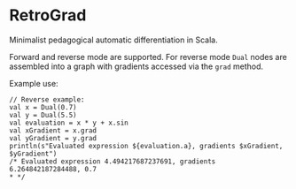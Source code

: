 # RetroGrad
Minimalist pedagogical automatic differentiation in Scala.

Forward and reverse mode are supported. For reverse mode `Dual` nodes are assembled into a graph with gradients accessed via the `grad` method.

Example use:

```
// Reverse example:
val x = Dual(0.7)
val y = Dual(5.5)
val evaluation = x * y + x.sin
val xGradient = x.grad
val yGradient = y.grad
println(s"Evaluated expression ${evaluation.a}, gradients $xGradient, $yGradient")
/* Evaluated expression 4.494217687237691, gradients 6.264842187284488, 0.7
* */
```
